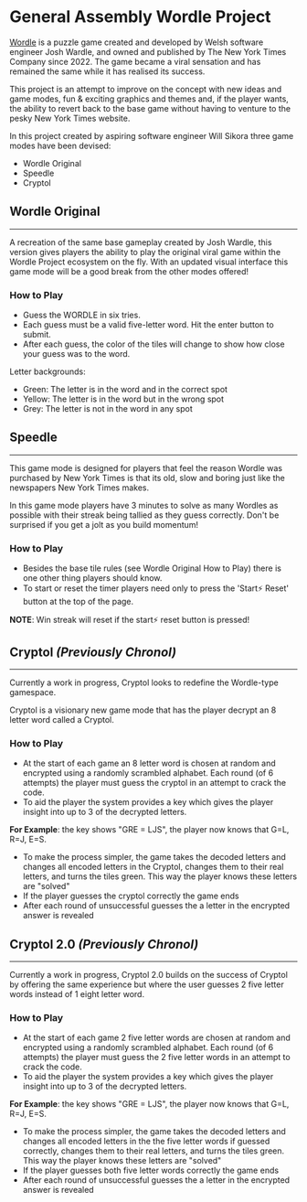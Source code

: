 # General Assembly Wordle Project

[Wordle](https://en.wikipedia.org/wiki/Wordle) is a puzzle game created and developed by Welsh software engineer Josh Wardle, and owned and published by The New York Times Company since 2022. The game became a viral sensation and has remained the same while it has realised its success.

This project is an attempt to improve on the concept with new ideas and game modes, fun & exciting graphics and themes and, if the player wants, the ability to revert back to the base game without having to venture to the pesky New York Times website.

In this project created by aspiring software engineer Will Sikora three game modes have been devised:

- Wordle Original
- Speedle
- Cryptol

## Wordle Original
---
A recreation of the same base gameplay created by Josh Wardle, this version gives players the ability to play the original viral game within the Wordle Project ecosystem on the fly. With an updated visual interface this game mode will be a good break from the other modes offered!

### How to Play
- Guess the WORDLE in six tries.
- Each guess must be a valid five-letter word. Hit the enter button to submit.
- After each guess, the color of the tiles will change to show how close your guess was to the word.

Letter backgrounds:
- Green: The letter is in the word and in the correct spot
- Yellow: The letter is in the word but in the wrong spot
- Grey: The letter is not in the word in any spot

## Speedle
---
This game mode is designed for players that feel the reason Wordle was purchased by New York Times is that its old, slow and boring just like the newspapers New York Times makes. 

In this game mode players have 3 minutes to solve as many Wordles as possible with their streak being tallied as they guess correctly. Don't be surprised if you get a jolt as you build momentum! 

### How to Play
- Besides the base tile rules (see Wordle Original How to Play) there is one other thing players should know.
- To start or reset the timer players need only to press the 'Start⚡ Reset' button at the top of the page.

**NOTE**: Win streak will reset if the start⚡ reset button is pressed!

## Cryptol *(Previously Chronol)*
---
Currently a work in progress, Cryptol looks to redefine the Wordle-type gamespace. 

Cryptol is a visionary new game mode that has the player decrypt an 8 letter word called a Cryptol.

### How to Play
- At the start of each game an 8 letter word is chosen at random and encrypted using a randomly scrambled alphabet. Each round (of 6 attempts) the player must guess the cryptol in an attempt to crack the code. 
- To aid the player the system provides a key which gives the player insight into up to 3 of the decrypted letters.

**For Example**: the key shows "GRE = LJS", the player now knows that G=L, R=J, E=S. 

- To make the process simpler, the game takes the decoded letters and changes all encoded letters in the Cryptol, changes them to their real letters, and turns the tiles green. This way the player knows these letters are "solved"
- If the player guesses the cryptol correctly the game ends
- After each round of unsuccessful guesses the a letter in the encrypted answer is revealed

## Cryptol 2.0 *(Previously Chronol)*
---
Currently a work in progress, Cryptol 2.0 builds on the success of Cryptol by offering the same experience but where the user guesses 2 five letter words instead of 1 eight letter word.

### How to Play
- At the start of each game 2 five letter words are chosen at random and encrypted using a randomly scrambled alphabet. Each round (of 6 attempts) the player must guess the 2 five letter words in an attempt to crack the code. 
- To aid the player the system provides a key which gives the player insight into up to 3 of the decrypted letters.

**For Example**: the key shows "GRE = LJS", the player now knows that G=L, R=J, E=S. 

- To make the process simpler, the game takes the decoded letters and changes all encoded letters in the the five letter words if guessed correctly, changes them to their real letters, and turns the tiles green. This way the player knows these letters are "solved"
- If the player guesses both five letter words correctly the game ends
- After each round of unsuccessful guesses the a letter in the encrypted answer is revealed




